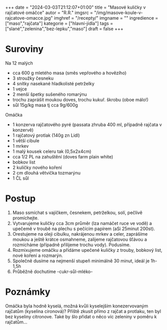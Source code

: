 
+++
date = "2024-03-03T21:12:07+01:00"
title = "Masové kuličky v rajčatové omáčce"
autor = "R.R."
imgsrc = "/img/masove-koule-v-rajcatove-omacce.jpg"
imghref = "/recepty/"
imgname = ""
ingredience = ["maso","rajčata"]
kategorie = ["hlavní-jídla"]
tags = ["slané","zelenina","bez-lepku","maso"]
draft = false
+++


# Suroviny

Na 12 malých
- cca 600 g mletého masa (směs vepřového a hovězího)
- 3 stroužky česneku
- 4 snítky nasekané hladkolisté petrželky
- 1 vejce
- 2 menší špetky sušeného romarýnu
- trochu zaprášit moukou doves, trochu kukuř. škrobu (oboe málo!)
- sůl 15g/kg masa tj cca 9g/600g

Omáčka
- 1 konzerva rajčatového pyré (passata zhruba 400 ml, případně rajčata v konzervě)
- 1 rajčatový protlak (140g zn Lidl)
- 1 větší cibule
- 1 mrkev
- 1 malý kousek celeru tak (0,5x2x4cm)
- cca 1/2 PL na zahuštění (doves farm plain white)
- bobkov list
- 2 kuličky nového koření
- 2 cm dlouhá větvička tozmarýnu
- 1 ČL sůl

# Postup
1. Maso ssmíchat s vajíčkem, česnekem, petrželkou, solí, pečlivě promíchejte. 
2. Vytvarujeme kuličky cca 3cm průměr (lza namáčet ruce ve vodě) a upečemě v troubě na plechu s pečícím papírem (aSi 25minut 200st).
3. Orestujeme na oleji cibulku, nakrájenou mrkev a celer, zaprášíme moukou a ještě krátce osmahneme, zalijeme rajčatovou šťávou a rozmícháme (případně přilijeme trochu vody). Podusíme.
4. Rozmixujeme omáčku a přidáme upečené kuličky z trouby, bobkový list, nové koření a rozmarýn.
5. Společně dusíme na nejmenší stupeň minimálně 30 minut, ideál je 1h-1,5h
6. Průběžně dochutíme -cukr-sůl-mléko-

# Poznámky
Omáčka byla hodně kyselá, možná kvůli kyselejším konezervovaným rajčatům (kyselina cironová)? Příště zkusit přímo z rajčat a protlaku, ten byl bez kyseliny citronove.
Také by šlo přidat o něco víc zeleniny v poměru k rajčatům...
<!-- --> 